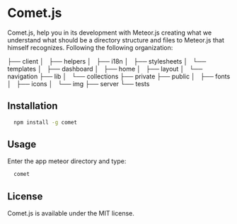 Comet.js
=======

Comet.js, help you in its development with Meteor.js creating what we understand what should be a directory structure and files to Meteor.js that himself recognizes. Following the following organization:

├── client
│   ├── helpers
│   ├── i18n
│   ├── stylesheets
│   └── templates
│       ├── dashboard
│       ├── home
│       ├── layout
│       └── navigation
├── lib
│   └── collections
├── private
├── public
│   ├── fonts
│   ├── icons
│   └── img
├── server
└── tests

## Installation
```sh
  npm install -g comet
```

## Usage
Enter the app meteor directory and type:
```sh
  comet
```

## License
Comet.js  is available under the MIT license.
